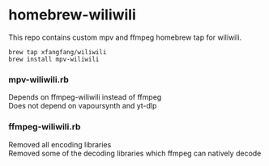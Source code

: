 # homebrew-wiliwili

This repo contains custom mpv and ffmpeg homebrew tap for wiliwili.

```
brew tap xfangfang/wiliwili
brew install mpv-wiliwili
```

### mpv-wiliwili.rb

Depends on ffmpeg-wiliwili instead of ffmpeg  
Does not depend on vapoursynth and yt-dlp


### ffmpeg-wiliwili.rb

Removed all encoding libraries  
Removed some of the decoding libraries which ffmpeg can natively decode  
